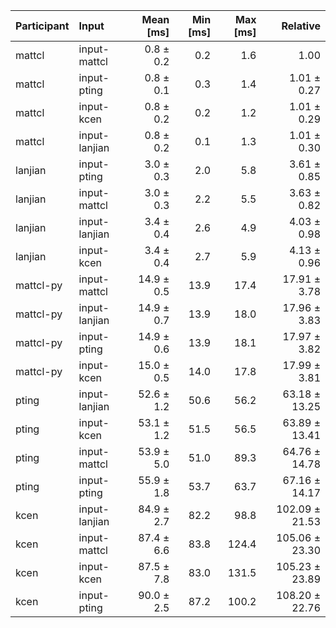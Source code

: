 | Participant | Input | Mean [ms] | Min [ms] | Max [ms] | Relative |
|:---|:---|---:|---:|---:|---:|
| mattcl | input-mattcl | 0.8 ± 0.2 | 0.2 | 1.6 | 1.00 |
| mattcl | input-pting | 0.8 ± 0.1 | 0.3 | 1.4 | 1.01 ± 0.27 |
| mattcl | input-kcen | 0.8 ± 0.2 | 0.2 | 1.2 | 1.01 ± 0.29 |
| mattcl | input-lanjian | 0.8 ± 0.2 | 0.1 | 1.3 | 1.01 ± 0.30 |
| lanjian | input-pting | 3.0 ± 0.3 | 2.0 | 5.8 | 3.61 ± 0.85 |
| lanjian | input-mattcl | 3.0 ± 0.3 | 2.2 | 5.5 | 3.63 ± 0.82 |
| lanjian | input-lanjian | 3.4 ± 0.4 | 2.6 | 4.9 | 4.03 ± 0.98 |
| lanjian | input-kcen | 3.4 ± 0.4 | 2.7 | 5.9 | 4.13 ± 0.96 |
| mattcl-py | input-mattcl | 14.9 ± 0.5 | 13.9 | 17.4 | 17.91 ± 3.78 |
| mattcl-py | input-lanjian | 14.9 ± 0.7 | 13.9 | 18.0 | 17.96 ± 3.83 |
| mattcl-py | input-pting | 14.9 ± 0.6 | 13.9 | 18.1 | 17.97 ± 3.82 |
| mattcl-py | input-kcen | 15.0 ± 0.5 | 14.0 | 17.8 | 17.99 ± 3.81 |
| pting | input-lanjian | 52.6 ± 1.2 | 50.6 | 56.2 | 63.18 ± 13.25 |
| pting | input-kcen | 53.1 ± 1.2 | 51.5 | 56.5 | 63.89 ± 13.41 |
| pting | input-mattcl | 53.9 ± 5.0 | 51.0 | 89.3 | 64.76 ± 14.78 |
| pting | input-pting | 55.9 ± 1.8 | 53.7 | 63.7 | 67.16 ± 14.17 |
| kcen | input-lanjian | 84.9 ± 2.7 | 82.2 | 98.8 | 102.09 ± 21.53 |
| kcen | input-mattcl | 87.4 ± 6.6 | 83.8 | 124.4 | 105.06 ± 23.30 |
| kcen | input-kcen | 87.5 ± 7.8 | 83.0 | 131.5 | 105.23 ± 23.89 |
| kcen | input-pting | 90.0 ± 2.5 | 87.2 | 100.2 | 108.20 ± 22.76 |
